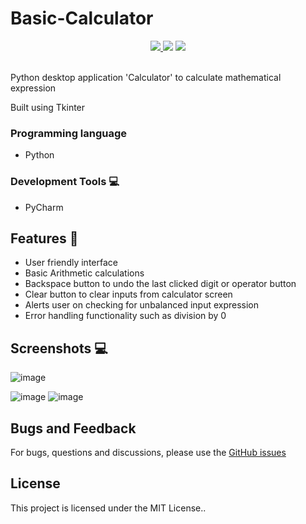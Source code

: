# Basic-Calculator
<p align="center">
  <a href="https://visitorbadge.io/status?path=https%3A%2F%2Fgithub.com%2Freshmaharidhas%2FBasic-Calculator">
  <img src="https://api.visitorbadge.io/api/visitors?path=https%3A%2F%2Fgithub.com%2Freshmaharidhas%2FBasic-Calculator&label=Visitors&labelColor=%23000000&countColor=%2300ff00&style=flat" />
  </a>
  <img src="https://img.shields.io/github/repo-size/reshmaharidhas/Basic-Calculator">
  <img src="https://img.shields.io/github/v/release/reshmaharidhas/Basic-Calculator">

</p><br>
Python desktop application 'Calculator' to calculate mathematical expression

Built using Tkinter

### Programming language
- Python

### Development Tools 💻
- PyCharm

## Features 🔆
- User friendly interface
- Basic Arithmetic calculations
- Backspace button to undo the last clicked digit or operator button
- Clear button to clear inputs from calculator screen
- Alerts user on checking for unbalanced input expression
- Error handling functionality such as division by 0

## Screenshots 💻 
![image](https://github.com/reshmaharidhas/Basic-Calculator/assets/37250413/3a63156e-0a00-427e-a4ee-0fdff197d108)

![image](https://github.com/reshmaharidhas/Basic-Calculator/assets/37250413/31fcd665-eca3-44eb-8404-357eb654b519)
![image](https://github.com/reshmaharidhas/Basic-Calculator/assets/37250413/b750a583-a5c2-40bf-8866-e9a982a9cd4b)

## Bugs and Feedback
For bugs, questions and discussions, please use the <a href="https://github.com/reshmaharidhas/Basic-Calculator/issues">GitHub issues</a>

## License
This project is licensed under the MIT License..
